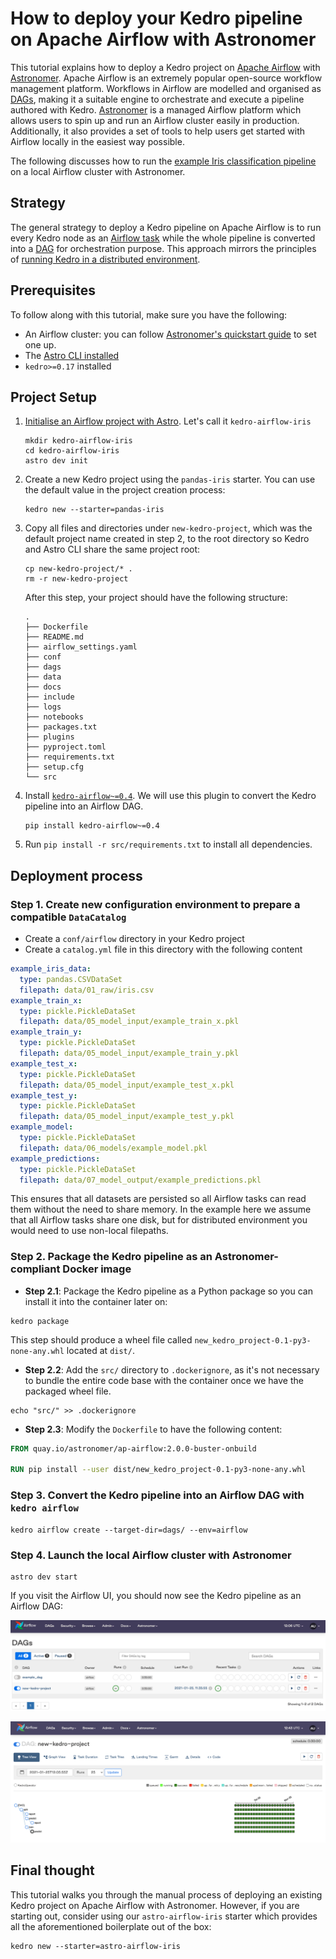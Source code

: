 # How to deploy your Kedro pipeline on Apache Airflow with Astronomer

This tutorial explains how to deploy a Kedro project on [Apache Airflow](https://airflow.apache.org/) with [Astronomer](https://www.astronomer.io/). Apache Airflow is an extremely popular open-source workflow management platform. Workflows in Airflow are modelled and organised as [DAGs](https://en.wikipedia.org/wiki/Directed_acyclic_graph), making it a suitable engine to orchestrate and execute a pipeline authored with Kedro. [Astronomer](https://docs.astronomer.io/astro/install-cli) is a managed Airflow platform which allows users to spin up and run an Airflow cluster easily in production. Additionally, it also provides a set of tools to help users get started with Airflow locally in the easiest way possible.

The following discusses how to run the [example Iris classification pipeline](../get_started/example_project.md) on a local Airflow cluster with Astronomer.

## Strategy

The general strategy to deploy a Kedro pipeline on Apache Airflow is to run every Kedro node as an [Airflow task](https://airflow.apache.org/docs/apache-airflow/stable/concepts/tasks.html) while the whole pipeline is converted into a [DAG](https://airflow.apache.org/docs/apache-airflow/stable/concepts/dags.html) for orchestration purpose. This approach mirrors the principles of [running Kedro in a distributed environment](distributed.md).

## Prerequisites

To follow along with this tutorial, make sure you have the following:

*  An Airflow cluster: you can follow [Astronomer's quickstart guide](https://docs.astronomer.io/astro/#get-started) to set one up.
* The [Astro CLI installed](https://docs.astronomer.io/astro/install-cli)
* `kedro>=0.17` installed

## Project Setup

1. [Initialise an Airflow project with Astro](https://docs.astronomer.io/astro/create-project). Let's call it `kedro-airflow-iris`

    ```shell
    mkdir kedro-airflow-iris
    cd kedro-airflow-iris
    astro dev init
    ```

2. Create a new Kedro project using the `pandas-iris` starter. You can use the default value in the project creation process:

    ```shell
    kedro new --starter=pandas-iris
    ```

3. Copy all files and directories under `new-kedro-project`, which was the default project name created in step 2, to the root directory so Kedro and Astro CLI share the same project root:

    ```shell
    cp new-kedro-project/* .
    rm -r new-kedro-project
    ```

    After this step, your project should have the following structure:

    ```console
    .
    ├── Dockerfile
    ├── README.md
    ├── airflow_settings.yaml
    ├── conf
    ├── dags
    ├── data
    ├── docs
    ├── include
    ├── logs
    ├── notebooks
    ├── packages.txt
    ├── plugins
    ├── pyproject.toml
    ├── requirements.txt
    ├── setup.cfg
    └── src
    ```

4. Install [`kedro-airflow~=0.4`](https://github.com/kedro-org/kedro-plugins/tree/main/kedro-airflow). We will use this plugin to convert the Kedro pipeline into an Airflow DAG.

    ```shell
    pip install kedro-airflow~=0.4
    ```

5. Run `pip install -r src/requirements.txt` to install all dependencies.

## Deployment process

### Step 1. Create new configuration environment to prepare a compatible `DataCatalog`

* Create a `conf/airflow` directory in your Kedro project
* Create a `catalog.yml` file in this directory with the following content

```yaml
example_iris_data:
  type: pandas.CSVDataSet
  filepath: data/01_raw/iris.csv
example_train_x:
  type: pickle.PickleDataSet
  filepath: data/05_model_input/example_train_x.pkl
example_train_y:
  type: pickle.PickleDataSet
  filepath: data/05_model_input/example_train_y.pkl
example_test_x:
  type: pickle.PickleDataSet
  filepath: data/05_model_input/example_test_x.pkl
example_test_y:
  type: pickle.PickleDataSet
  filepath: data/05_model_input/example_test_y.pkl
example_model:
  type: pickle.PickleDataSet
  filepath: data/06_models/example_model.pkl
example_predictions:
  type: pickle.PickleDataSet
  filepath: data/07_model_output/example_predictions.pkl
```

This ensures that all datasets are persisted so all Airflow tasks can read them without the need to share memory. In the example here we assume that all Airflow tasks share one disk, but for distributed environment you would need to use non-local filepaths.

### Step 2. Package the Kedro pipeline as an Astronomer-compliant Docker image

* **Step 2.1**: Package the Kedro pipeline as a Python package so you can install it into the container later on:

```shell
kedro package
```

This step should produce a wheel file called `new_kedro_project-0.1-py3-none-any.whl` located at `dist/`.

* **Step 2.2**: Add the `src/` directory to `.dockerignore`, as it's not necessary to bundle the entire code base with the container once we have the packaged wheel file.

```shell
echo "src/" >> .dockerignore
```

* **Step 2.3**: Modify the `Dockerfile` to have the following content:

```Dockerfile
FROM quay.io/astronomer/ap-airflow:2.0.0-buster-onbuild

RUN pip install --user dist/new_kedro_project-0.1-py3-none-any.whl
```

### Step 3. Convert the Kedro pipeline into an Airflow DAG with `kedro airflow`

```shell
kedro airflow create --target-dir=dags/ --env=airflow
```

### Step 4. Launch the local Airflow cluster with Astronomer

```shell
astro dev start
```

If you visit the Airflow UI, you should now see the Kedro pipeline as an Airflow DAG:

![](../meta/images/kedro_airflow_dag.png)

![](../meta/images/kedro_airflow_dag_run.png)

## Final thought

This tutorial walks you through the manual process of deploying an existing Kedro project on Apache Airflow with Astronomer. However, if you are starting out, consider using our `astro-airflow-iris` starter which provides all the aforementioned boilerplate out of the box:

```shell
kedro new --starter=astro-airflow-iris
```
